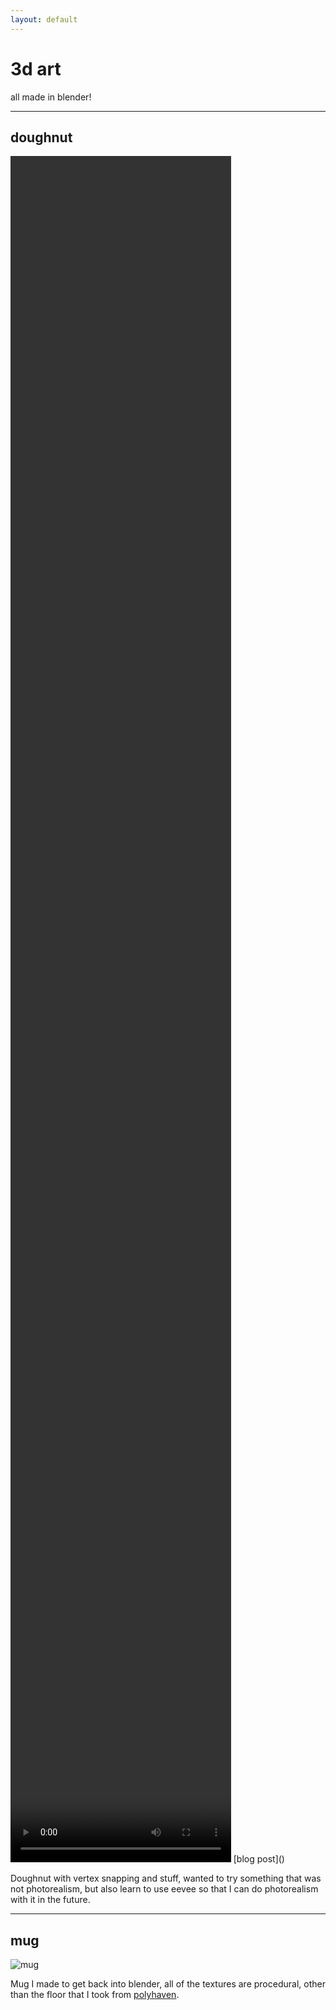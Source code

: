 ```yaml
---
layout: default
---
```

# 3d art
all made in blender!

---
## doughnut
<video width="70%" height="70%" autoplay loop>  
  <source src="/assets/my work/3d art/doughnut.mp4" type="video/mp4">  
</video>
[blog post](</blog/3d art/2025/01/31/how-i-made-the-psx-style-doughnut>)

Doughnut with vertex snapping and stuff, wanted to try something that was not photorealism, but also learn to use eevee so that I can do photorealism with it in the future.

---
## mug
![mug](/assets/my%20work/3d%20art/mug.png)

Mug I made to get back into blender, all of the textures are procedural, other than the floor that I took from [polyhaven](https://polyhaven.com/).